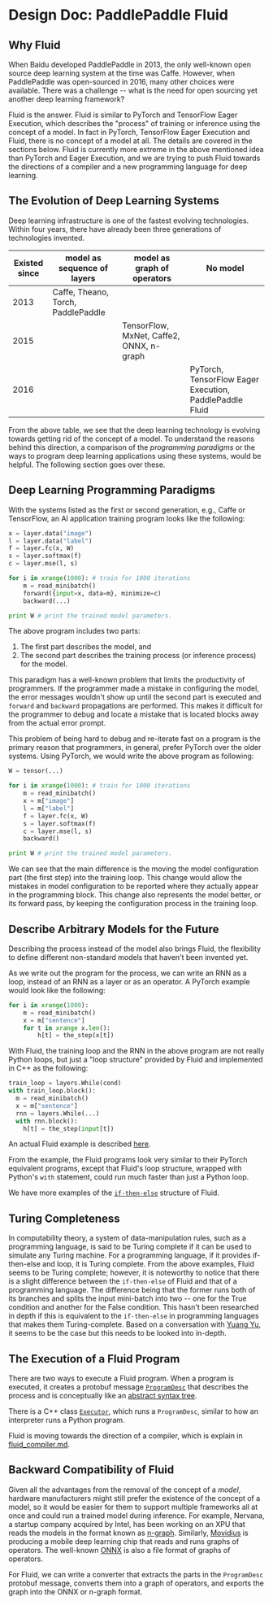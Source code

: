 # Design Doc: PaddlePaddle Fluid

## Why Fluid

When Baidu developed PaddlePaddle in 2013, the only well-known open source deep learning system at the time was Caffe.  However, when PaddlePaddle was open-sourced in 2016, many other choices were available. There was a challenge -- what is the need for open sourcing yet another deep learning framework?

Fluid is the answer.  Fluid is similar to PyTorch and TensorFlow Eager Execution, which describes the "process" of training or inference using the concept of a model.  In fact in PyTorch, TensorFlow Eager Execution and Fluid, there is no  concept of a model at all. The details are covered in the sections below. Fluid is currently more extreme in the above mentioned idea than PyTorch and Eager Execution, and we are trying to push Fluid towards the directions of a compiler and a new programming language for deep learning.

## The Evolution of Deep Learning Systems

Deep learning infrastructure is one of the fastest evolving technologies. Within four years, there have already been three generations of technologies invented.

<table>
<thead>
<tr>
<th>Existed since</th>
<th>model as sequence of layers</th>
<th>model as graph of operators</th>
<th>No model</th>
</tr>
</thead>
<tbody>
<tr>
<td>2013 </td>
<td>Caffe, Theano, Torch, PaddlePaddle </td>
<td> </td>
<td> </td>
</tr>
<tr>
<td>2015 </td>
<td> </td>
<td>TensorFlow, MxNet, Caffe2, ONNX, n-graph </td>
<td> </td>
</tr>
<tr>
<td>2016 </td>
<td> </td>
<td>   </td>
<td> PyTorch, TensorFlow Eager Execution, PaddlePaddle Fluid</td>
</tr>
</tbody>
</table>


From the above table, we see that the deep learning technology is evolving towards getting rid of the concept of a model.  To understand the reasons behind this direction, a comparison of the *programming paradigms* or the ways to program deep learning applications using these systems, would be helpful. The following section goes over these.

## Deep Learning Programming Paradigms

With the systems listed as the first or second generation, e.g., Caffe or TensorFlow, an AI application training program looks like the following:

```python
x = layer.data("image")
l = layer.data("label")
f = layer.fc(x, W)
s = layer.softmax(f)
c = layer.mse(l, s)

for i in xrange(1000): # train for 1000 iterations
    m = read_minibatch()
    forward({input=x, data=m}, minimize=c)
    backward(...)

print W # print the trained model parameters.
```

The above program includes two parts:

1. The first part describes the model, and
2. The second part describes the training process (or inference process) for the model.

This paradigm has a well-known problem that limits the productivity of programmers. If the programmer made a mistake in configuring the model, the error messages wouldn't show up until the second part is executed and `forward` and `backward` propagations are performed. This makes it difficult for the programmer to debug and locate a mistake that is located blocks away from the actual error prompt.

This problem of being hard to debug and re-iterate fast on a program is the primary reason that programmers, in general,  prefer PyTorch over the older systems.  Using PyTorch, we would write the above program as following:

```python
W = tensor(...)

for i in xrange(1000): # train for 1000 iterations
    m = read_minibatch()
    x = m["image"]
    l = m["label"]
    f = layer.fc(x, W)
    s = layer.softmax(f)
    c = layer.mse(l, s)
    backward()

print W # print the trained model parameters.
```

We can see that the main difference is the moving the model configuration part (the first step) into the training loop.  This change would allow the mistakes in model configuration to be reported where they actually appear in the programming block.  This change also represents the model better, or its forward pass, by keeping the configuration process in the training loop.

## Describe Arbitrary Models for the Future

Describing the process instead of the model also brings Fluid, the flexibility to define different non-standard models that haven't been invented yet.

As we write out the program for the process, we can write an RNN as a loop, instead of an RNN as a layer or as an operator.  A PyTorch example would look like the following:

```python
for i in xrange(1000):
    m = read_minibatch()
    x = m["sentence"]
    for t in xrange x.len():
        h[t] = the_step(x[t])
```        

With Fluid, the training loop and the RNN in the above program are not really Python loops, but just a "loop structure" provided by Fluid and implemented in C++ as the following:

```python
train_loop = layers.While(cond)
with train_loop.block():
  m = read_minibatch()
  x = m["sentence"]
  rnn = layers.While(...)
  with rnn.block():
    h[t] = the_step(input[t])
```    

An actual Fluid example is described  [here](https://github.com/PaddlePaddle/Paddle/blob/bde090a97564b9c61a6aaa38b72ccc4889d102d9/python/paddle/fluid/tests/unittests/test_while_op.py#L50-L58).

From the example, the Fluid programs look very similar to their PyTorch equivalent programs, except that Fluid's loop structure, wrapped with Python's `with` statement, could run much faster than just a Python loop.

We have more examples of the [`if-then-else`](https://github.com/PaddlePaddle/Paddle/blob/develop/doc/design/if_else_op.md) structure of Fluid.

## Turing Completeness

In computability theory, a system of data-manipulation rules, such as a programming language, is said to be Turing complete if it can be used to simulate any Turing machine.  For a programming language, if it provides if-then-else and loop, it is Turing complete.  From the above examples, Fluid seems to be Turing complete; however, it is noteworthy to notice that there  is a slight difference between the `if-then-else` of Fluid and that of a programming language. The difference being that the former runs both of its branches and splits the input mini-batch into two -- one for the True condition and another for the False condition. This hasn't been researched in depth if this is equivalent to the `if-then-else` in programming languages that makes them Turing-complete.  Based on a conversation with [Yuang Yu](https://research.google.com/pubs/104812.html), it seems to be the case but this needs to be looked into in-depth.

## The Execution of a Fluid Program

There are two ways to execute a Fluid program.  When a program is executed, it creates a protobuf message [`ProgramDesc`](https://github.com/PaddlePaddle/Paddle/blob/a91efdde6910ce92a78e3aa7157412c4c88d9ee8/paddle/framework/framework.proto#L145) that describes the process and is conceptually like an [abstract syntax tree](https://en.wikipedia.org/wiki/Abstract_syntax_tree).

There is a C++ class [`Executor`](https://github.com/PaddlePaddle/Paddle/blob/develop/paddle/fluid/framework/executor.h), which runs a `ProgramDesc`, similar to how an interpreter runs a Python program.

Fluid is moving towards the direction of a compiler, which is explain in [fluid_compiler.md](fluid_compiler.md).

## Backward Compatibility of Fluid

Given all the advantages from the removal of the concept of a *model*, hardware manufacturers might still prefer the existence of the concept of a model, so it would be easier for them to support multiple frameworks all at once and could run a trained model during inference.  For example, Nervana, a startup company acquired by Intel, has been working on an XPU that reads the models in the format known as [n-graph](https://github.com/NervanaSystems/ngraph).  Similarly, [Movidius](https://www.movidius.com/) is producing a mobile deep learning chip that reads and runs graphs of operators.  The well-known [ONNX](https://github.com/onnx/onnx) is also a file format of graphs of operators.

For Fluid, we can write a converter that extracts the parts in the `ProgramDesc` protobuf message, converts them into a graph of operators, and exports the graph into the ONNX or n-graph format.
